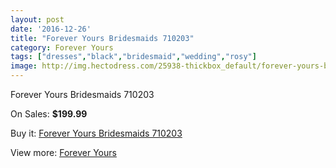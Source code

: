 ```yaml
---
layout: post
date: '2016-12-26'
title: "Forever Yours Bridesmaids 710203"
category: Forever Yours
tags: ["dresses","black","bridesmaid","wedding","rosy"]
image: http://img.hectodress.com/25938-thickbox_default/forever-yours-bridesmaids-710203.jpg
---
```

Forever Yours Bridesmaids 710203

On Sales: **$199.99**
<a href="https://www.hectodress.com/forever-yours/12089-forever-yours-bridesmaids-710203.html"><amp-img layout="responsive" width="600" height="600" src="//img.hectodress.com/25938-thickbox_default/forever-yours-bridesmaids-710203.jpg" alt="Forever Yours Bridesmaids 710203 0" /></a>

Buy it: [Forever Yours Bridesmaids 710203](https://www.hectodress.com/forever-yours/12089-forever-yours-bridesmaids-710203.html "Forever Yours Bridesmaids 710203")

View more: [Forever Yours](https://www.hectodress.com/189-forever-yours "Forever Yours")